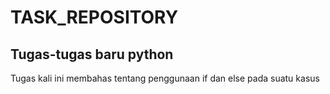 # TASK_REPOSITORY
Tugas-tugas baru python
---
Tugas kali ini membahas tentang penggunaan if dan else pada suatu kasus
